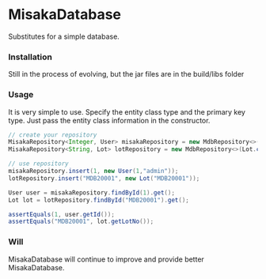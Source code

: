 # MisakaDatabase

Substitutes for a simple database.

### Installation

Still in the process of evolving, but the jar files are in the build/libs folder

### Usage

It is very simple to use.
Specify the entity class type and the primary key type.
Just pass the entity class information in the constructor.

```java
// create your repository
MisakaRepository<Integer, User> misakaRepository = new MdbRepository<>(User.class);
MisakaRepository<String, Lot> lotRepository = new MdbRepository<>(Lot.class);

// use repository
misakaRepository.insert(1, new User(1,"admin"));
lotRepository.insert("MDB20001", new Lot("MDB20001"));

User user = misakaRepository.findById(1).get();
Lot lot = lotRepository.findById("MDB20001").get();

assertEquals(1, user.getId());
assertEquals("MDB20001", lot.getLotNo());
```

### Will

MisakaDatabase will continue to improve and provide better MisakaDatabase.